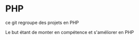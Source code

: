 # PHP

ce git regroupe des projets en PHP

Le but étant de monter en compétence et s'améliorer en PHP